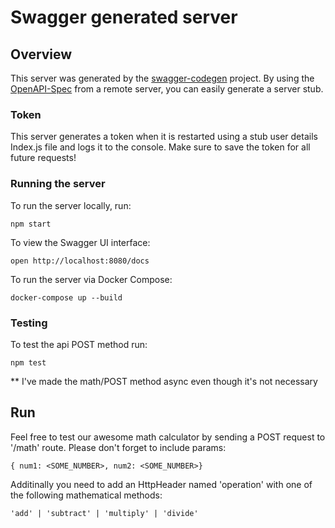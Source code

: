 # Swagger generated server

## Overview
This server was generated by the [swagger-codegen](https://github.com/swagger-api/swagger-codegen) project.  By using the [OpenAPI-Spec](https://github.com/OAI/OpenAPI-Specification) from a remote server, you can easily generate a server stub.

### Token
This server generates a token when it is restarted using a stub user details Index.js file and logs it to the console. Make sure to save the token for all future requests!

### Running the server
To run the server locally, run:

```
npm start
```

To view the Swagger UI interface:

```
open http://localhost:8080/docs
```

To run the server via Docker Compose:

```
docker-compose up --build
```

### Testing
To test the api POST method run:
```
npm test
```

** I've made the math/POST method async even though it's not necessary

## Run
Feel free to test our awesome math calculator by sending a POST request to '/math' route.
Please don't forget to include params:
```
{ num1: <SOME_NUMBER>, num2: <SOME_NUMBER>}
```
Additinally you need to add an HttpHeader named 'operation' with one of the following mathematical methods:
```
'add' | 'subtract' | 'multiply' | 'divide'
```